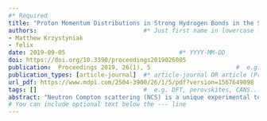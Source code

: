 ```yaml
---
#* Required
title: "Proton Momentum Distributions in Strong Hydrogen Bonds in the Solid State"                             #*
authors:                              #* Just first name in lowercase for those from our group
- Matthew Krzystyniak
- felix
date: 2019-09-05                                #* YYYY-MM-DD
doi: https://doi.org/10.3390/proceedings2019026005                                 #* https://doi.org/...
publication:  Proceedings 2019, 26(1), 5                        #  e.g., J. Phys. Chem. Lett. 2025, 16, 1, 184–190.
publication_types: [article-journal]  #* article-journal OR article (Preprint)
url_pdf: https://www.mdpi.com/2504-3900/26/1/5/pdf?version=1567649098                             #  Link to the PDF: https://...
tags: []                              #  e.g. DFT, perovskites, CANS...
abstract: "Neutron Compton scattering (NCS) is a unique experimental technique made possible by the development of epithermal neutron sources, such as the ISIS source of the Rutherford Appleton Laboratory in the UK [1,2]. Dynamic structure factors, measured in NCS, are solely determined by the nuclear momentum distribution (NMD). In the picture of purely classical nuclei, the NMD shape is determined by whole energy spectrum of the motional modes, including translational and rotational modes, followed by lattice and internal molecular vibrations. However, more and more experimental evidence has been accumulated over the years that nuclear quantum effects, such as nuclear zero point motion, delocalisation and tunnelling, determine the shapes of NMDs of lightweight isotopes such as protons and deuterons. At sufficiently low temperatures, all nuclear quantum systems are cooled down to their ground states. In this low-temperature limit, the NCS recoil peak shape for a given nucleus is proportional to the square of the absolute value of its nuclear wave function, which is dictated by the shape of the local, effective Born-Oppenheimer (BO) potential [1,2]. Furthermore, different shapes of the BO potentials can be selected by applying Bayesian approach to fitting data obtained from an NCS experiment [3]. Such statistical tests can detect traces of self-interference of a nuclear wave function in effective BO potentials, a prerequisite of nuclear quantum tunnelling in condensed matter systems. Molecular crystals exhibiting strong hydrogen bonds seem as natural fit for the NCS technique. In this contribution, the results of recent NCS investigation of the solid solutions of equimolar water-phosphoric acid mixture and its deuterated counterpart, will be presented. The analysis of the NMDs, augmented with Bayesian inference methodology, reveals line-shape features characteristic for proton tunnelling in the water-H3PO4 mixture below 160 K but shows no such features in the case of the deuterated water-D3PO4 mixture. Taken together, these observations suggest the existence of the so-called tunnelling effect in the kinetics of the proton transfer below 160 K, most likely involving concerted proton tunnelling along Grotthuss chains. It is the interplay between the amount of the ZPE and the height of the activation barrier for the proton transfer, which in consequence leads to a non-trivial nuclear quantum isotope effect, whereby kinetic rate constants of protons are orders of magnitude higher than those for deuterium. The presented methodology paves the way for a novel experimental screening protocol for the presence of the signatures of nuclear quantum tunnelling in condensed matter systems."                          #* Copy of the abstract
# You can include optional text below the --- line
---
```


